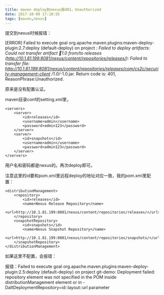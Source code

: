 ```yaml
---
title: maven deploy到nexus报401，Unauthorized
date: 2017-10-09 17:18:55
tags: [maven,nexus]
---
```


提交到nexus时候报错：


[ERROR] Failed to execute goal org.apache.maven.plugins:maven-deploy-plugin:2.7:deploy (default-deploy) on project *: Failed to deploy artifacts: Could not transfer artifact *:jar:1.0 from/to releases (http://10.1.81.199:8081/nexus/content/repositories/releases/): Failed to transfer file: http://10.1.81.199:8081/nexus/content/repositories/releases/com/cs2c/security-management-client* /1.0/*-1.0.jar. Return code is: 401, ReasonPhrase:Unauthorized.

原来是没有配置认证。

maven目录conf的setting.xml里，

	<servers>
  		<server>  
    		<id>releases</id>  
    		<username>admin</username>  
    		<password>admin123</password>  
  		</server>  
 		<server>  
  			<id>snapshots</id>  
  			<username>admin</username>  
  			<password>admin123</password>  
  		</server>  
	</servers>

用户名和密码都是nexus的。再次deploy即可。

注意这里的id要和pom.xml里远程deploy的地址对应一致，我的pom.xml里配置：

<!-- 配置远程发布到私服，mvn deploy -->  
    <distributionManagement>  
        <repository>  
            <id>releases</id>  
            <name>Nexus Release Repository</name>  
            <url>http://10.1.81.199:8081/nexus/content/repositories/releases/</url>  
        </repository>  
        <snapshotRepository>  
            <id>snapshots</id>  
            <name>Nexus Snapshot Repository</name>  
            <url>http://10.1.81.199:8081/nexus/content/repositories/snapshots/</url>  
        </snapshotRepository>  
    </distributionManagement>

如果这里不配置，会报错：

报错：Failed to execute goal org.apache.maven.plugins:maven-deploy-plugin:2.5:deploy (default-deploy) on project git-demo: Deployment failed: repository element was not specified in the POM inside distributionManagement element or in -DaltDeploymentRepository=id::layout::url parameter
